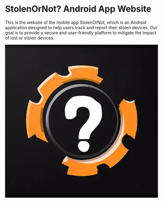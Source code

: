 # StolenOrNot? Android App Website

This is the website of the mobile app StolenOrNot, which is an Android application designed to help users track and report their stolen devices. Our goal is to provide a secure and user-friendly platform to mitigate the impact of lost or stolen devices.

![StolenOrNot?](/public/app_icon.png)
